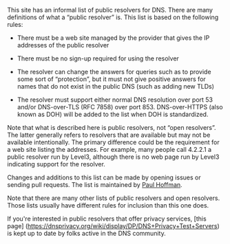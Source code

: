 This site has an informal list of public resolvers for DNS.
There are many definitions of what a “public resolver” is.
This list is based on the following rules:

* There must be a web site managed by the provider that gives
the IP addresses of the public resolver

* There must be no sign-up required for using the resolver

* The resolver can change the answers for queries such as
to provide some sort of “protection”, but it must not
give positive answers for names that do not exist in the
public DNS (such as adding new TLDs)

* The resolver must support either normal DNS resolution
over port 53 and/or DNS-over-TLS (RFC 7858) over port 853.
DNS-over-HTTPS (also known as DOH) will be added to the
list when DOH is standardized.

Note that what is described here is public resolvers,
not “open resolvers”. The latter generally refers to resolvers
that are available but may not be available intentionally.
The primary difference could be the requirement for a web site
listing the addresses. For example, many people call
4.2.2.1 a public resolver run by Level3, although there
is no web page run by Level3 indicating support for
the resolver.

Changes and additions to this list can be made by opening
issues or sending pull requests. The list is maintained
by [Paul Hoffman](phoffman@proper.com).

Note that there are many other lists of public resolvers 
and open resolvers. Those lists usually have different
rules for inclusion than this one does.

If you're interested in public resolvers that offer
privacy services, [this page]
(https://dnsprivacy.org/wiki/display/DP/DNS+Privacy+Test+Servers)
is kept up to date by folks active in the DNS community.

